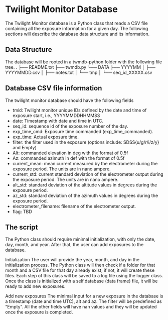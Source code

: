 # Twilight Monitor Database
The Twilight Monitor database is a Python class that reads a CSV file containing all the exposure information for a given day. The following sections will describe the database data structure and its information. 

## Data Structure
The database will be rooted in a twmdb-python folder with the following file tree.
.
├── README.txt
├── twmdb.py
└── DATA
    ├── YYYYMM
    │   ├── YYYYMMDD.csv
    │   ├── notes.txt
    │   └── tmp
    │       └── seq_id_XXXXX.csv


## Database CSV file information
The twilight monitor database should have the following fields
* tmid: Twilight monitor unique IDs defined by the date and time of exposure start, i.e., YYYYMMDDHHMMSS
* date: Timestamp with date and time in UTC.
* seq_id: sequence id of the exposure number of the day.
* exp_time_cmd: Exposure time commanded (exp_time_commanded).
* exp_time: Actual exposure time.
* filter: the filter used in the exposure (options include: SDSS{u/g/r/i/z/y} and Empty)
* Alt: commanded elevation in deg with the format of 0.5f
* Az: commanded azimuth in def with the format of 0.5f
* current_mean: mean current measured by the electrometer during the exposure period. The units are in nano ampere.
* current_std: current standard deviation of the electrometer output during the exposure period. The units are in nano ampere.
* alt_std: standard deviation of the altitude values in degrees during the exposure period.
* az_std:  standard deviation of the azimuth values in degrees during the exposure period.
* electrometer_filename: filename of the electrometer output.
* flag: TBD

## The script
The Python class should require minimal initialization, with only the date, day, month, and year. After that, the user can add exposures to the database. 

Initialization
The user will provide the year, month, and day in the initialization process. The Python class will then check if a folder for that month and a CSV file for that day already exist; if not, it will create these files. Each step of this class will be saved to a log file using the logger class. Once the class is initialized with a self.database (data frame) file, it will be ready to add new exposures.

Add new exposures
The minimal input for a new exposure in the database is a timestamp (date and time UTC), alt and az. The filter will be predefined as “Empty”. All the other fields will have nan values and they will be updated once the exposure is completed. 

